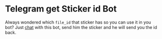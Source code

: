 # Telegram get Sticker id Bot
Always wondered which `file_id` that sticker has so you can use it in you bot? Just [chat](https://telegram.me/getStickerId_bot) with this bot, send him the sticker and he will send you the id back.